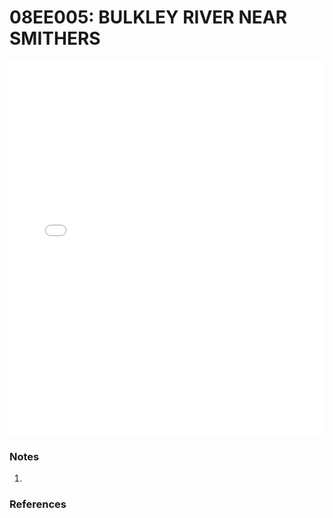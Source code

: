# 08EE005: BULKLEY RIVER NEAR SMITHERS

<iframe src="/_static/stations/08EE005_fdc.html" width="100%" height="600" frameborder="0"></iframe>

### Notes
1. 

### References

